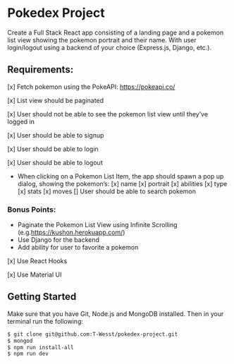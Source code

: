 # Pokedex Project

Create a Full Stack React app consisting of a landing page and a pokemon list view showing the pokemon portrait and their name. With user login/logout using a backend of your choice (Express.js, Django, etc.).

## Requirements:

[x] Fetch pokemon using the PokeAPI: https://pokeapi.co/

[x] List view should be paginated

[x] User should not be able to see the pokemon list view until they’ve logged in

[x] User should be able to signup

[x] User should be able to login

[x] User should be able to logout

- When clicking on a Pokemon List Item, the app should spawn a pop up dialog, showing the pokemon’s:
  [x] name
  [x] portrait
  [x] abilities
  [x] type
  [x] stats
  [x] moves
  [] User should be able to search pokemon

### Bonus Points:

- Paginate the Pokemon List View using Infinite Scrolling (e.g.https://kushon.herokuapp.com/)
- Use Django for the backend
- Add ability for user to favorite a pokemon

[x] Use React Hooks

[x] Use Material UI

## Getting Started

Make sure that you have Git, Node.js and MongoDB installed. Then in your terminal run the following:

```sh
$ git clone git@github.com:T-Wesst/pokedex-project.git
$ mongod
$ npm run install-all
$ npm run dev
```
